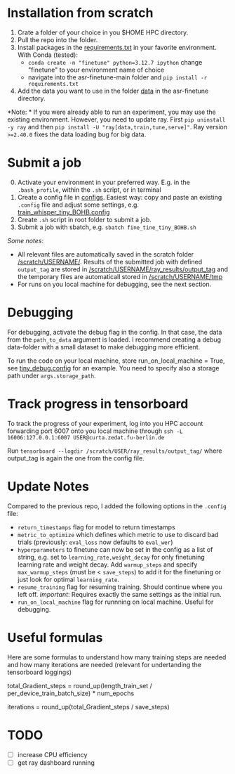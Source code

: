# Installation from scratch

1. Crate a folder of your choice in you $HOME HPC directory.
2. Pull the repo into the folder.
3. Install packages in the [requirements.txt](requirements.txt) in your favorite environment.
   With Conda (tested): 
   - `conda create -n "finetune" python=3.12.7 ipython`  change "finetune" to your environment name of choice
   - navigate into the asr-finetune-main folder and `pip install -r requirements.txt`
4. Add the data you want to use in the folder [data](data) in the asr-finetune directory. 

*Note: * If you were already able to run an experiment, you may use the existing environment. However, you need to 
update ray. First `pip uninstall -y ray` and then `pip install -U "ray[data,train,tune,serve]"`. 
Ray version `>=2.40.0` fixes the data loading bug for big data.

# Submit a job

0. Activate your environment in your preferred way. E.g. in the `.bash_profile`, within the `.sh` script, or in terminal
1. Create a config file in [configs](finetune/configs). Easiest way: copy and paste an existing `.config` file and 
   adjust some settings, e.g. [train_whisper_tiny_BOHB.config](finetune/configs/train_whisper_tiny_BOHB.config)
2. Create `.sh` script in root folder to submit a job.
3. Submit a job with sbatch, e.g. `sbatch fine_tine_tiny_BOHB.sh`

*Some notes*: 
- All relevant files are automatically saved in the scratch folder [/scratch/USERNAME/](/scratch/USERNAME/). Results of the 
submitted job with defined `output_tag` are stored in [/scratch/USERNAME/ray_results/output_tag](/scratch/USERNAME/ray_results/output_tag) and the temporary
files are automaticall stored in [/scratch/USERNAME/tmp](/scratch/USERNAME/tmp) 
- For runs on you local machine for debugging, see the next section.

# Debugging
For debugging, activate the debug flag in the config. In that case, the data from the `path_to_data` argument is loaded.
I recommend creating a debug data-folder with a small dataset to make debugging more efficient. 

To run the code on your local machine, store run_on_local_machine = True, see [tiny_debug.config](finetune/configs/tiny_debug.config)
for an example. You need to specify also a storage path under `args.storage_path`.

# Track progress in tensorboard

To track the progress of your experiment, log into you HPC account forwarding port 6007 onto you local machine through
`ssh -L 16006:127.0.0.1:6007 USER@curta.zedat.fu-berlin.de`

Run `tensorboard --logdir /scratch/USER/ray_results/output_tag/` where output_tag is again the one from the config file.


# Update Notes

Compared to the previous repo, I added the following options in the `.config` file:

- `return_timestamps` flag for model to return timestamps
- `metric_to_optimize` which defines which metric to use to discard bad trials (previously: `eval_loss` now defaults to
`eval_wer`)
- `hyperparameters` to finetune can now be set in the config as a list of string, e.g. set to 
`learning_rate,weight_decay` for only finetuning learning rate and weight decay. Add `warmup_steps` and specify
`max_warmup_steps` (must be < `save_steps`) to add it for the finetuning or just look for optimal `learning_rate`.
- `resume_training` flag for resuming training. Should continue where you left off. *Important*: Requires exactly the 
same settings as the initial run.
- `run_on_local_machine` flag for runnning on local machine. Useful for debugging.

# Useful formulas

Here are some formulas to understand how many training steps are needed and how many iterations are needed (relevant 
for undertanding the tensorboard loggings)

total_Gradient_steps = round_up(length_train_set / per_device_train_batch_size) * num_epochs

iterations = round_up(total_Gradient_steps / save_steps)

# TODO

- [ ] increase CPU efficiency
- [ ] get ray dashboard running
